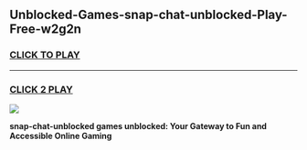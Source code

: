 
## Unblocked-Games-snap-chat-unblocked-Play-Free-w2g2n
<h3>
<a href="https://premium76.site?title=snap-chat-unblocked&ref=23A">CLICK TO PLAY</a></h3>
<hr>

<h3>
<a href="https://premium76.site?title=snap-chat-unblocked&ref=23A">CLICK 2 PLAY</a>
  
</h3>

<a href="https://premium76.site?title=snap-chat-unblocked&ref=23A"><img src="https://clearcache.store/games.png"></a>


**snap-chat-unblocked games unblocked: Your Gateway to Fun and Accessible Online Gaming**
